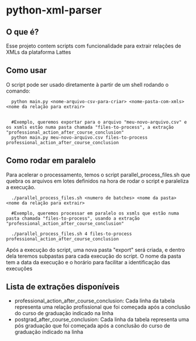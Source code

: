 # python-xml-parser

## O que é?

Esse projeto contem scripts com funcionalidade para extrair relações de XMLs da plataforma Lattes

## Como usar

O script pode ser usado diretamente à partir de um shell rodando o comando:

```
  python main.py <nome-arquivo-csv-para-criar> <nome-pasta-com-xmls> <nome da relação para extrair>


  #Exemplo, queremos exportar para o arquivo "meu-novo-arquivo.csv" e os xsmls estão numa pasta chamada "files-to-process", a extração "professional_action_after_course_conclusion"
  python main.py meu-novo-arquivo.csv files-to-process professional_action_after_course_conclusion

```

## Como rodar em paralelo

Para acelerar o processamento, temos o script parallel_process_files.sh que quebra os arquivos em lotes definidos na hora de rodar o script e paraleliza a execução.

```
  ./parallel_process_files.sh <numero de batches> <nome da pasta> <nome da relação para extrair>

  #Exemplo, queremos processar em paralelo os xsmls que estão numa pasta chamada "files-to-process", usando a extração "professional_action_after_course_conclusion"

  ./parallel_process_files.sh 4 files-to-process professional_action_after_course_conclusion
```

Após a execução do script, uma nova pasta "export" será criada, e dentro dela teremos subpastas para cada execução do script. O nome da pasta tem a data da execução e o horário para facilitar a identificação das execuções

## Lista de extrações disponíveis

* professional_action_after_course_conclusion: Cada linha da tabela representa uma relação profissional que foi começada após a conclusão do curso de graduação indicado na linha
* postgrad_after_course_conclusion: Cada linha da tabela representa uma pós graduação que foi começada após a conclusão do curso de graduação indicado na linha